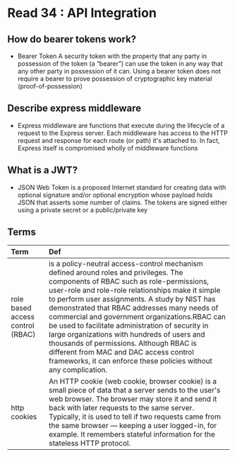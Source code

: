 # Read 34 : API Integration

## How do bearer tokens work?

* Bearer Token A security token with the property that any party in possession of the token (a “bearer”) can use the token in any way that any other party in possession of it can. Using a bearer token does not require a bearer to prove possession of cryptographic key material (proof-of-possession)

## Describe express middleware

* Express middleware are functions that execute during the lifecycle of a request to the Express server. Each middleware has access to the HTTP request and response for each route (or path) it's attached to. In fact, Express itself is compromised wholly of middleware functions

## What is a JWT?

* JSON Web Token is a proposed Internet standard for creating data with optional signature and/or optional encryption whose payload holds JSON that asserts some number of claims. The tokens are signed either using a private secret or a public/private key

## Terms

| Term                            | Def                   |
| :-------------                  |   :----------         |
|role based access control (RBAC) |is a policy-neutral access-control mechanism defined around roles and privileges. The components of RBAC such as role-permissions, user-role and role-role relationships make it simple to perform user assignments. A study by NIST has demonstrated that RBAC addresses many needs of commercial and government organizations.RBAC can be used to facilitate administration of security in large organizations with hundreds of users and thousands of permissions. Although RBAC is different from MAC and DAC access control frameworks, it can enforce these policies without any complication.|
|http cookies |An HTTP cookie (web cookie, browser cookie) is a small piece of data that a server sends to the user's web browser. The browser may store it and send it back with later requests to the same server. Typically, it is used to tell if two requests came from the same browser — keeping a user logged-in, for example. It remembers stateful information for the stateless HTTP protocol.|